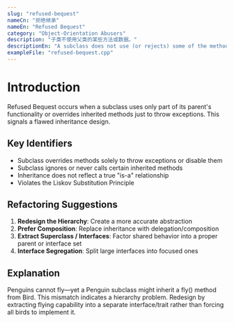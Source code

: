 ```yaml
---
slug: "refused-bequest"
nameCn: "拒绝继承"
nameEn: "Refused Bequest"
category: "Object-Orientation Abusers"
description: "子类不使用父类的某些方法或数据。"
descriptionEn: "A subclass does not use (or rejects) some of the methods or data it inherits from its parent."
exampleFile: "refused-bequest.cpp"
---
```


# Introduction

Refused Bequest occurs when a subclass uses only part of its parent's functionality or overrides inherited methods just to throw exceptions. This signals a flawed inheritance design.

## Key Identifiers

- Subclass overrides methods solely to throw exceptions or disable them
- Subclass ignores or never calls certain inherited methods
- Inheritance does not reflect a true "is-a" relationship
- Violates the Liskov Substitution Principle

## Refactoring Suggestions

1. **Redesign the Hierarchy**: Create a more accurate abstraction
2. **Prefer Composition**: Replace inheritance with delegation/composition
3. **Extract Superclass / Interfaces**: Factor shared behavior into a proper parent or interface set
4. **Interface Segregation**: Split large interfaces into focused ones

## Explanation

Penguins cannot fly—yet a Penguin subclass might inherit a fly() method from Bird. This mismatch indicates a hierarchy problem. Redesign by extracting flying capability into a separate interface/trait rather than forcing all birds to implement it.